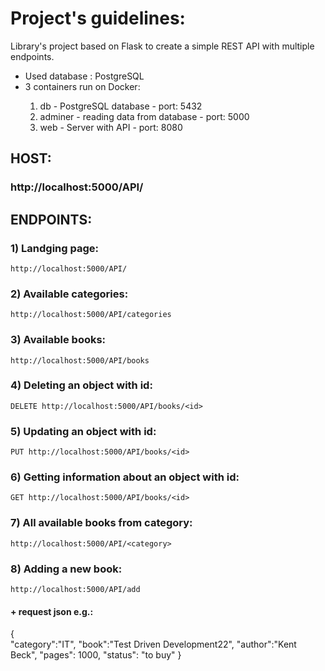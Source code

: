 # Project's guidelines:
Library's project based on Flask to create a simple REST API with multiple endpoints.

<ul>
<li>Used database : PostgreSQL</li>

<li>3 containers run on Docker:</li> 
<ol>
<li>db - PostgreSQL database - port: 5432</li>
<li>adminer - reading data from database - port: 5000</li>
<li>web - Server with API - port: 8080 </li>
</ol>
</ul>

## HOST:

### http://localhost:5000/API/

## ENDPOINTS:

### 1) Landging page:
    http://localhost:5000/API/

### 2) Available categories:
    http://localhost:5000/API/categories

### 3) Available books:
    http://localhost:5000/API/books

### 4) Deleting an object with id:
    DELETE http://localhost:5000/API/books/<id>
    
### 5) Updating an object with id:
    PUT http://localhost:5000/API/books/<id>

### 6) Getting information about an object with id:
    GET http://localhost:5000/API/books/<id>

### 7) All available books from category:
    http://localhost:5000/API/<category>

### 8) Adding a new book:
    http://localhost:5000/API/add  

#### + request json e.g.:
{   
    "category":"IT",
    "book":"Test Driven Development22",
    "author":"Kent Beck",
    "pages": 1000,
    "status": "to buy"
}